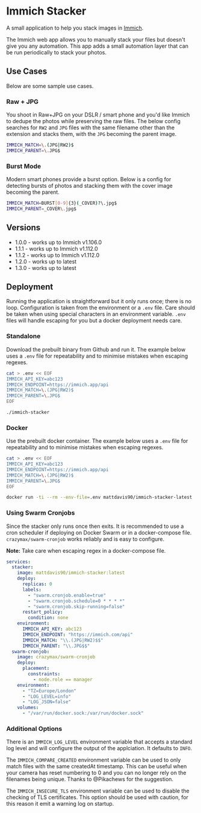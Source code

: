 # Immich Stacker

A small application to help you stack images in [Immich](https://immich.app).

The Immich web app allows you to manually stack your files but doesn't give you any
automation. This app adds a small automation layer that can be run periodically to
stack your photos.

## Use Cases

Below are some sample use cases.

### Raw + JPG

You shoot in Raw+JPG on your DSLR / smart phone and you'd like Immich to dedupe the
photos while preserving the raw files. The below config searches for `RW2` and `JPG`
files with the same filename other than the extension and stacks them, with the `JPG`
becoming the parent image.

```bash
IMMICH_MATCH=\.(JPG|RW2)$
IMMICH_PARENT=\.JPG$
```

### Burst Mode

Modern smart phones provide a burst option. Below is a config for detecting bursts of
photos and stacking them with the cover image becoming the parent.

```bash
IMMICH_MATCH=BURST[0-9]{3}(_COVER)?\.jpg$
IMMICH_PARENT=_COVER\.jpg$
```

## Versions

* 1.0.0 - works up to Immich v1.106.0
* 1.1.1 - works up to Immich v1.112.0
* 1.1.2 - works up to Immich v1.112.0
* 1.2.0 - works up to latest
* 1.3.0 - works up to latest

## Deployment

Running the application is straightforward but it only runs once; there is no loop.
Configuration is taken from the environment or a `.env` file. Care should be taken
when using special characters in an environment variable. `.env` files will handle
escaping for you but a docker deployment needs care.

### Standalone

Download the prebuilt binary from Github and run it. The example below uses a `.env`
file for repeatability and to minimise mistakes when escaping regexes.

```bash
cat > .env << EOF
IMMICH_API_KEY=abc123
IMMICH_ENDPOINT=https://immich.app/api
IMMICH_MATCH=\.(JPG|RW2)$
IMMICH_PARENT=\.JPG$
EOF

./immich-stacker
```

### Docker

Use the prebuilt docker container. The example below uses a `.env` file for
repeatability and to minimise mistakes when escaping regexes.

```bash
cat > .env << EOF
IMMICH_API_KEY=abc123
IMMICH_ENDPOINT=https://immich.app/api
IMMICH_MATCH=\.(JPG|RW2)$
IMMICH_PARENT=\.JPG$
EOF

docker run -ti --rm --env-file=.env mattdavis90/immich-stacker-latest
```

### Using Swarm Cronjobs

Since the stacker only runs once then exits. It is recommended to use a cron scheduler
if deploying on Docker Swarm or in a docker-compose file. `crazymax/swarm-cronjob`
works reliably and is easy to configure.

**Note:** Take care when escaping regex in a docker-compose file.

```yaml
services:
  stacker:
    image: mattdavis90/immich-stacker:latest
    deploy:
      replicas: 0
      labels:
        - "swarm.cronjob.enable=true"
        - "swarm.cronjob.schedule=0 * * * *"
        - "swarm.cronjob.skip-running=false"
      restart_policy:
        condition: none
    environment:
      IMMICH_API_KEY: abc123
      IMMICH_ENDPOINT: "https://immich.com/api"
      IMMICH_MATCH: "\\.(JPG|RW2)$$"
      IMMICH_PARENT: "\\.JPG$$"
  swarm-cronjob:
    image: crazymax/swarm-cronjob
    deploy:
      placement:
        constraints:
          - node.role == manager
    environment:
      - "TZ=Europe/London"
      - "LOG_LEVEL=info"
      - "LOG_JSON=false"
    volumes:
      - "/var/run/docker.sock:/var/run/docker.sock"
```

### Additional Options

There is an `IMMICH_LOG_LEVEL` environment variable that accepts a standard log level
and will configure the output of the applciation. It defaults to `INFO`.

The `IMMICH_COMPARE_CREATED` environment variable can be used to only match files with
the same createdAt timestamp. This can be useful when your camera has reset numbering to
0 and you can no longer rely on the filenames being unique. Thanks to @Pikachews for
the suggestion.

The `IMMICH_INSECURE_TLS` environment variable can be used to disable the checking of
TLS certificates. This option should be used with caution, for this reason it emit a
warning log on startup.
